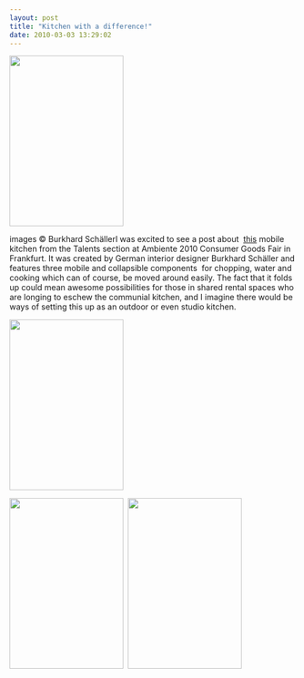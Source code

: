 ```yaml
---
layout: post
title: "Kitchen with a difference!"
date: 2010-03-03 13:29:02
---
```


[<img class="alignleft size-medium wp-image-1659" title="zubereitung-perspektive-vol" src="/sites/default/files/images/zubereitung-perspektive-vol-200x300.jpg" alt="" width="200" height="300" />][1][][2][][3][][4]

 [1]: http://www.greenrenters.org/wp-content/uploads/2010/03/zubereitung-perspektive-vol.jpg
 [2]: http://www.greenrenters.org/wp-content/uploads/2010/03/spuelen-perspektive-voll-rg.jpg
 [3]: http://www.greenrenters.org/wp-content/uploads/2010/03/kochen-perspektive-voll-rgb.jpg
 [4]: http://www.greenrenters.org/wp-content/uploads/2010/03/detail-zusammengeklappt4-rg.jpg

[][3]images © Burkhard SchällerI was excited to see a post about  [this][5] mobile kitchen from the Talents section at Ambiente 2010 Consumer Goods Fair in Frankfurt. It was created by German interior designer Burkhard Schäller and features three mobile and collapsible components  for chopping, water and cooking which can of course, be moved around easily. The fact that it folds up could mean awesome possibilities for those in shared rental spaces who are longing to eschew the communial kitchen, and I imagine there would be ways of setting this up as an outdoor or even studio kitchen.

 [5]: http://blog.arcademi.com/de/?p=4187

[<img title="spuelen-perspektive-voll-rg" src="/sites/default/files/images/spuelen-perspektive-voll-rg-200x300.jpg" alt="" width="200" height="300" />][2]

[<img title="kochen-perspektive-voll-rgb" src="/sites/default/files/images/kochen-perspektive-voll-rgb-200x300.jpg" alt="" width="200" height="300" />][3]  [<img class="alignleft size-medium wp-image-1658" title="detail-zusammengeklappt4-rg" src="/sites/default/files/images/detail-zusammengeklappt4-rg-200x300.jpg" alt="" width="200" height="300" />][4]

<br class="spacer_" />

<br class="spacer_" />